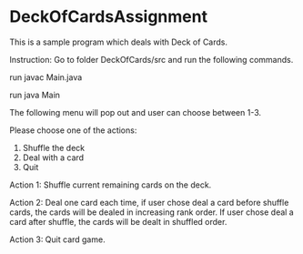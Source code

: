 # DeckOfCardsAssignment
This is a sample program which deals with Deck of Cards.

Instruction: Go to folder DeckOfCards/src and run the following commands.

run javac Main.java 

run java Main

The following menu will pop out and user can choose between 1-3.

Please choose one of the actions:

1. Shuffle the deck
2. Deal with a card
3. Quit

Action 1: Shuffle current remaining cards on the deck.

Action 2: Deal one card each time, if user chose deal a card before shuffle cards, the cards will be dealed in increasing rank order. If user chose deal a card after shuffle, the cards will be dealt in shuffled order.

Action 3: Quit card game.


